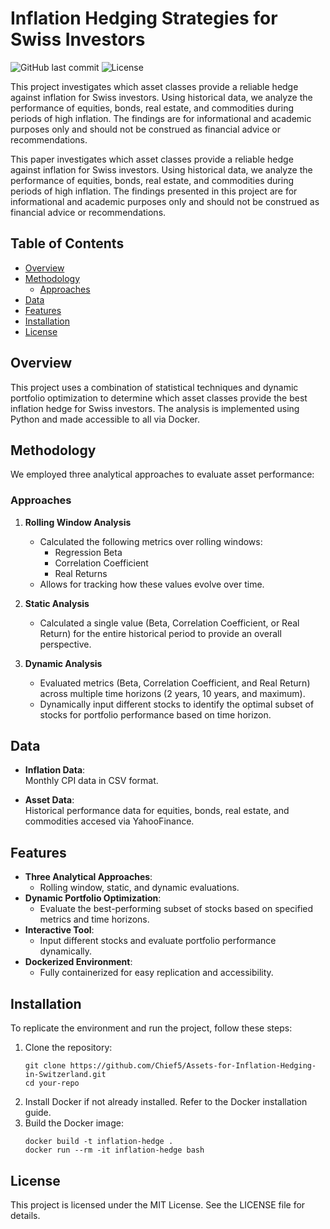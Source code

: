# Inflation Hedging Strategies for Swiss Investors

![GitHub last commit](https://img.shields.io/github/last-commit/Chief5/Assets-for-Inflation-Hedging-in-Switzerland)
![License](https://img.shields.io/badge/license-MIT-blue)

This project investigates which asset classes provide a reliable hedge against inflation for Swiss investors. Using historical data, we analyze the performance of equities, bonds, real estate, and commodities during periods of high inflation. The findings are for informational and academic purposes only and should not be construed as financial advice or recommendations.

This paper investigates which asset classes provide a reliable hedge against inflation for Swiss investors. Using historical data, we analyze the performance of equities, bonds, real estate, and commodities during periods of high inflation. The findings presented in this project are for informational and academic purposes only and should not be construed as financial advice or recommendations. 

## Table of Contents

- [Overview](#overview)
- [Methodology](#methodology)
  - [Approaches](#approaches)
- [Data](#data)
- [Features](#features)
- [Installation](#installation)
- [License](#license)

## Overview

This project uses a combination of statistical techniques and dynamic portfolio optimization to determine which asset classes provide the best inflation hedge for Swiss investors. The analysis is implemented using Python and made accessible to all via Docker.

## Methodology

We employed three analytical approaches to evaluate asset performance:

### Approaches

1. **Rolling Window Analysis**  
   - Calculated the following metrics over rolling windows:
     - Regression Beta
     - Correlation Coefficient
     - Real Returns
   - Allows for tracking how these values evolve over time.

2. **Static Analysis**  
   - Calculated a single value (Beta, Correlation Coefficient, or Real Return) for the entire historical period to provide an overall perspective.

3. **Dynamic Analysis**  
   - Evaluated metrics (Beta, Correlation Coefficient, and Real Return) across multiple time horizons (2 years, 10 years, and maximum).  
   - Dynamically input different stocks to identify the optimal subset of stocks for portfolio performance based on time horizon.

## Data

- **Inflation Data**:  
  Monthly CPI data in CSV format.  

- **Asset Data**:  
  Historical performance data for equities, bonds, real estate, and commodities accesed via YahooFinance.

## Features

- **Three Analytical Approaches**:
  - Rolling window, static, and dynamic evaluations.
- **Dynamic Portfolio Optimization**:
  - Evaluate the best-performing subset of stocks based on specified metrics and time horizons.
- **Interactive Tool**:
  - Input different stocks and evaluate portfolio performance dynamically.
- **Dockerized Environment**:
  - Fully containerized for easy replication and accessibility.

## Installation

To replicate the environment and run the project, follow these steps:

1. Clone the repository:
   ```
   git clone https://github.com/Chief5/Assets-for-Inflation-Hedging-in-Switzerland.git
   cd your-repo
   ```
3. Install Docker if not already installed. Refer to the Docker installation guide.
4. Build the Docker image:
   ```
   docker build -t inflation-hedge .
   docker run --rm -it inflation-hedge bash
    ```
   
## License
This project is licensed under the MIT License. See the LICENSE file for details.
